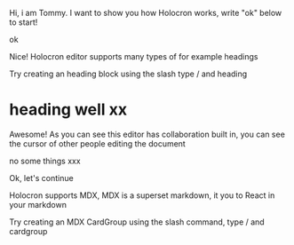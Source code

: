 Hi, i am Tommy. I want to show you how Holocron works, write "ok" below to start!

ok

Nice! Holocron editor supports many types of for example headings

Try creating an heading block using the slash type / and heading

# heading well xx

Awesome! As you can see this editor has collaboration built in, you can see the cursor of other people editing the document

no some things xxx

Ok, let's continue

Holocron supports MDX, MDX is a superset markdown, it you to React in your markdown

Try creating an MDX CardGroup using the slash command, type / and cardgroup